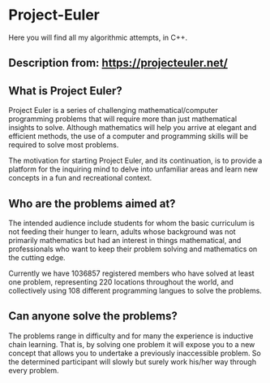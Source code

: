 # Project-Euler

Here you will find all my algorithmic attempts, in C++.

## Description from: https://projecteuler.net/

## What is Project Euler?

Project Euler is a series of challenging mathematical/computer programming problems that will require 
more than just mathematical insights to solve. Although mathematics will help you arrive at elegant 
and efficient methods, the use of a computer and programming skills will be required to solve most problems.

The motivation for starting Project Euler, and its continuation, is to provide a platform for the inquiring 
mind to delve into unfamiliar areas and learn new concepts in a fun and recreational context.

## Who are the problems aimed at?

The intended audience include students for whom the basic curriculum is not feeding their hunger to learn, 
adults whose background was not primarily mathematics but had an interest in things mathematical, and professionals 
who want to keep their problem solving and mathematics on the cutting edge.

Currently we have 1036857 registered members who have solved at least one problem, representing 220 locations 
throughout the world, and collectively using 108 different programming langues to solve the problems.

## Can anyone solve the problems?

The problems range in difficulty and for many the experience is inductive chain learning. That is, by solving 
one problem it will expose you to a new concept that allows you to undertake a previously inaccessible problem. 
So the determined participant will slowly but surely work his/her way through every problem.
